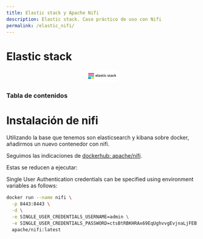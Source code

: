 ```yaml
---
title: Elastic stack y Apache Nifi
description: Elastic stack. Caso práctico de uso con Nifi
permalink: /elastic_nifi/
---
```


<h1>Elastic stack</h1>

<div align="center">
    <img src="../img/ELK/ElasticStackLOGO.png" alt="Logo Elastic" width="15%" />
</div>

<h3>Tabla de contenidos</h3>



# Instalación de nifi

Utilizando la base que tenemos son elasticsearch y kibana sobre docker, añadirmos un nuevo contenedor con nifi.

Seguimos las indicaciones de [dockerhub: apache/nifi](https://hub.docker.com/r/apache/nifi).

Estas se reducen a ejecutar:

Single User Authentication credentials can be specified using environment variables as follows:

```bash
docker run --name nifi \
  -p 8443:8443 \
  -d \
  -e SINGLE_USER_CREDENTIALS_USERNAME=admin \
  -e SINGLE_USER_CREDENTIALS_PASSWORD=ctsBtRBKHRAx69EqUghvvgEvjnaLjFEB \
  apache/nifi:latest
```